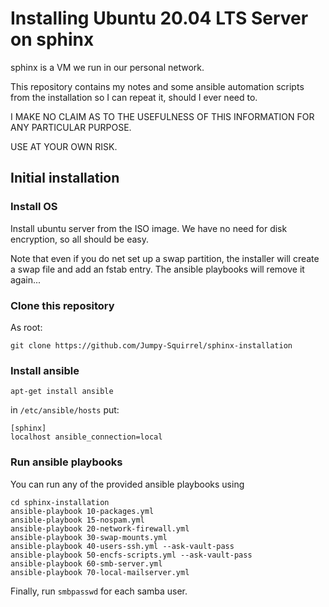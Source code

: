 # Installing Ubuntu 20.04 LTS Server on sphinx

sphinx is a VM we run in our personal network.

This repository contains my notes and some ansible automation scripts from the installation so I can repeat it,
should I ever need to.

I MAKE NO CLAIM AS TO THE USEFULNESS OF THIS INFORMATION FOR ANY PARTICULAR PURPOSE.

USE AT YOUR OWN RISK.

## Initial installation

### Install OS

Install ubuntu server from the ISO image. We have no need for
disk encryption, so all should be easy.

Note that even if you do net set up a swap partition, the
installer will create a swap file and add an fstab entry.
The ansible playbooks will remove it again...

### Clone this repository

As root:

```
git clone https://github.com/Jumpy-Squirrel/sphinx-installation
```

### Install ansible

```
apt-get install ansible
```

in `/etc/ansible/hosts` put:

```
[sphinx]
localhost ansible_connection=local
```

### Run ansible playbooks

You can run any of the provided ansible playbooks using

```
cd sphinx-installation
ansible-playbook 10-packages.yml
ansible-playbook 15-nospam.yml
ansible-playbook 20-network-firewall.yml
ansible-playbook 30-swap-mounts.yml
ansible-playbook 40-users-ssh.yml --ask-vault-pass
ansible-playbook 50-encfs-scripts.yml --ask-vault-pass
ansible-playbook 60-smb-server.yml
ansible-playbook 70-local-mailserver.yml
```

Finally, run `smbpasswd` for each samba user. 
